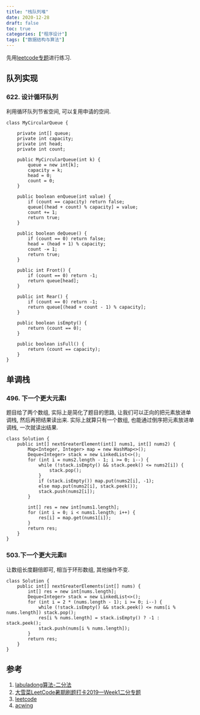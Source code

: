 ```yaml
---
title: "栈队列堆"
date: 2020-12-28
draft: false
toc: true
categories: ["程序设计"]
tags: ["数据结构与算法"]
---
```


先用[leetcode专题](https://leetcode-cn.com/leetbook/read/queue-stack/xkrhpg/)进行练习.

## 队列实现
### 622. 设计循环队列
利用循环队列节省空间, 可以复用申请的空间.
```
class MyCircularQueue {

    private int[] queue;
    private int capacity;
    private int head;
    private int count;

    public MyCircularQueue(int k) {
        queue = new int[k];
        capacity = k;
        head = 0;
        count = 0;
    }
    
    public boolean enQueue(int value) {
        if (count == capacity) return false;
        queue[(head + count) % capacity] = value;
        count += 1;
        return true;
    }
    
    public boolean deQueue() {
        if (count == 0) return false;
        head = (head + 1) % capacity;
        count -= 1;
        return true;
    }
    
    public int Front() {
        if (count == 0) return -1;
        return queue[head];
    }
    
    public int Rear() {
        if (count == 0) return -1;
        return queue[(head + count - 1) % capacity];
    }
    
    public boolean isEmpty() {
        return (count == 0);
    }
    
    public boolean isFull() {
        return (count == capacity);
    }
}
```

## 单调栈
### 496. 下一个更大元素I
题目给了两个数组, 实际上是简化了题目的思路, 让我们可以正向的把元素放进单调栈, 然后再把结果读出来. 实际上就算只有一个数组, 也能通过倒序把元素放进单调栈, 一次就读出结果.
```
class Solution {
    public int[] nextGreaterElement(int[] nums1, int[] nums2) {
        Map<Integer, Integer> map = new HashMap<>();
        Deque<Integer> stack = new LinkedList<>();
        for (int i = nums2.length - 1; i >= 0; i--) {
            while (!stack.isEmpty() && stack.peek() <= nums2[i]) {
                stack.pop();
            }
            if (stack.isEmpty()) map.put(nums2[i], -1);
            else map.put(nums2[i], stack.peek());
            stack.push(nums2[i]);
        }
        
        int[] res = new int[nums1.length];
        for (int i = 0; i < nums1.length; i++) {
            res[i] = map.get(nums1[i]);
        }
        return res;
    }
}
```

### 503.下一个更大元素II
让数组长度翻倍即可, 相当于环形数组, 其他操作不变.
```
class Solution {
    public int[] nextGreaterElements(int[] nums) {
        int[] res = new int[nums.length];
        Deque<Integer> stack = new LinkedList<>();
        for (int i = 2 * (nums.length - 1); i >= 0; i--) {
            while (!stack.isEmpty() && stack.peek() <= nums[i % nums.length]) stack.pop();
            res[i % nums.length] = stack.isEmpty() ? -1 : stack.peek();
            stack.push(nums[i % nums.length]);
        }
        return res;
    }
}
```

## 参考
1. [labuladong算法-二分法](https://mp.weixin.qq.com/s/1221AWsL7G89RtaHyHjRPNJENA)
2. [大雪菜LeetCode暑期刷题打卡2019—Week1二分专题](https://www.bilibili.com/video/BV15441117yb)
3. [leetcode](https://leetcode-cn.com)
4. [acwing](https://www.acwing.com/problem/)